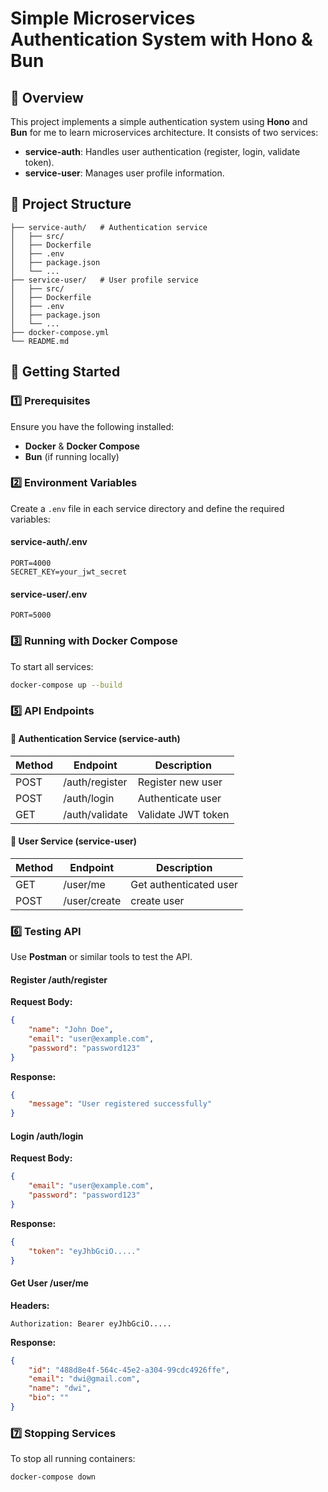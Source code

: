 # Simple Microservices Authentication System with Hono & Bun

## 📌 Overview
This project implements a simple authentication system using **Hono** and **Bun** for me to learn microservices architecture. It consists of two services:

- **service-auth**: Handles user authentication (register, login, validate token).
- **service-user**: Manages user profile information.

## 📂 Project Structure
```
├── service-auth/   # Authentication service
│   ├── src/
│   ├── Dockerfile
│   ├── .env
│   ├── package.json
│   └── ...
├── service-user/   # User profile service
│   ├── src/
│   ├── Dockerfile
│   ├── .env
│   ├── package.json
│   └── ...
├── docker-compose.yml
└── README.md
```

## 🚀 Getting Started

### 1️⃣ Prerequisites
Ensure you have the following installed:
- **Docker** & **Docker Compose**
- **Bun** (if running locally)

### 2️⃣ Environment Variables
Create a `.env` file in each service directory and define the required variables:

#### service-auth/.env
```
PORT=4000
SECRET_KEY=your_jwt_secret
```

#### service-user/.env
```
PORT=5000
```

### 3️⃣ Running with Docker Compose
To start all services:
```sh
docker-compose up --build
```

### 5️⃣ API Endpoints
#### 🔐 Authentication Service (service-auth)
| Method | Endpoint          | Description            |
|--------|------------------|------------------------|
| POST   | /auth/register   | Register new user     |
| POST   | /auth/login      | Authenticate user     |
| GET    | /auth/validate   | Validate JWT token    |

#### 👤 User Service (service-user)
| Method | Endpoint      | Description            |
|--------|--------------|------------------------|
| GET    | /user/me     | Get authenticated user |
| POST  | /user/create | create user   |

### 6️⃣ Testing API
Use **Postman** or similar tools to test the API.

#### Register /auth/register
**Request Body:**
```json
{
    "name": "John Doe",
    "email": "user@example.com",
    "password": "password123"
}
```
**Response:**
```json
{
    "message": "User registered successfully"
}
```

#### Login /auth/login
**Request Body:**
```json
{
    "email": "user@example.com",
    "password": "password123"
}
```
**Response:**
```json
{
    "token": "eyJhbGciO....."
}
```

#### Get User /user/me
**Headers:**
```
Authorization: Bearer eyJhbGciO.....
```
**Response:**
```json
{
    "id": "488d8e4f-564c-45e2-a304-99cdc4926ffe",
    "email": "dwi@gmail.com",
    "name": "dwi",
    "bio": ""
}
```



### 7️⃣ Stopping Services
To stop all running containers:
```sh
docker-compose down
```

